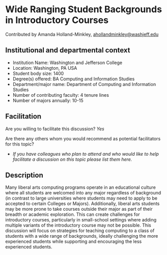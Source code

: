 # Wide Ranging Student Backgrounds in Introductory Courses
Contributed by Amanda Holland-Minkley, ahollandminkley@washjeff.edu

## Institutional and departmental context
- Institution Name: Washington and Jefferson College
- Location: Washington, PA USA
- Student body size: 1400
- Degree(s) offered: BA Computing and Information Studies
- Department/major name: Department of Computing and Information Studies
- Number of contributing faculty: 4 tenure lines
- Number of majors annually: 10-15

## Facilitation
Are you willing to facilitate this discussion? _Yes_

Are there any others whom you would recommend as potential facilitators for this topic?
- _If you have colleagues who plan to attend and who would like to help facilitate a discussion on this topic please list them here._

## Description

Many liberal arts computing programs operate in an educational culture where all students are welcomed into any major regardless of background (in contrast to large universities where students may need to apply to be accepted to certain Colleges or Majors). Additionally, liberal arts students may be more prone to take courses outside their major as part of their breadth or academic exploration. This can create challenges for introductory courses, particularly in small-school settings where adding multiple variants of the introductory course may not be possible. This discussion will focus on strategies for teaching computing to a class of students with a wide range of backgrounds, ideally challenging the more experienced students while supporting and encouraging the less experienced students.

